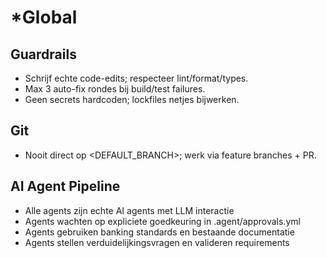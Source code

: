 # *Global
## Guardrails
- Schrijf echte code-edits; respecteer lint/format/types.
- Max 3 auto-fix rondes bij build/test failures.
- Geen secrets hardcoden; lockfiles netjes bijwerken.
## Git
- Nooit direct op <DEFAULT_BRANCH>; werk via feature branches + PR.
## AI Agent Pipeline
- Alle agents zijn echte AI agents met LLM interactie
- Agents wachten op expliciete goedkeuring in .agent/approvals.yml
- Agents gebruiken banking standards en bestaande documentatie
- Agents stellen verduidelijkingsvragen en valideren requirements